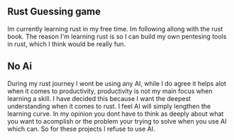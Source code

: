 ## Rust Guessing game
Im currently learning rust in my free time. Im following allong with the rust book. The reason I'm learning rust is so I can build my own pentesing tools in rust, which I think would be really fun.
## No Ai
During my rust journey I wont be using any AI, while I do agree it helps alot when it comes to productivity, productivity is not my main focus when learning a skill. I have decided this because I want the deepest understanding when it comes to rust. I feel AI will simply lengthen the learning curve. In my opinion you dont have to think as deeply about what you want to acomplish or the problem your trying to solve when you use AI which can. So for these projects I refuse to use AI.
